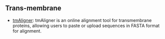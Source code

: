 ## **Trans-membrane**

  - [tmAligner](http://skuastk.org/tmaligner/): tmAligner is an online alignment tool for transmembrane proteins, allowing users to paste or upload sequences in FASTA format for alignment.
